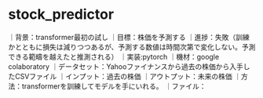 # stock_predictor
｜背景：transformer最初の試し
｜目標：株価を予測する
｜進捗：失敗（訓練かとともに損失は減りつつあるが、予測する数値は時間次第で変化しない。予測できる範疇を越えたと推測される）
｜実装:pytorch
｜機材：google colaboratory
｜データセット：Yahooファイナンスから過去の株価から入手したCSVファイル
｜インプット：過去の株価
｜アウトプット：未来の株価
｜方法：transformerを訓練してモデルを手にいれる。
｜ファイル：
